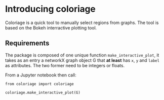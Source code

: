 # Introducing coloriage

Coloriage is a quick tool to manually select regions from graphs. The tool is based on the Bokeh interractive plotting tool.

## Requirements

The package is composed of one unique function `make_interactive_plot`, it takes as an entry a networkX graph object G that **at least** has `x`, `y` and `label` as attributes. The two former need to be integers or floats.

From a Jupyter notebook then call:

```
from coloriage import coloriage

coloriage.make_interactive_plot(G)

```